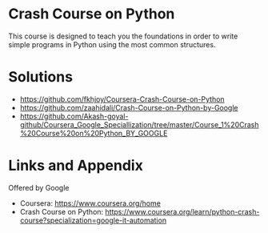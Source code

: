 # Crash Course on Python
This course is designed to teach you the foundations in order to write simple programs in Python using the most common structures.

Solutions
========================================================
- https://github.com/fkhjoy/Coursera-Crash-Course-on-Python
- https://github.com/zaahidali/Crash-Course-on-Python-by-Google
- https://github.com/Akash-goyal-github/Coursera_Google_Speciallization/tree/master/Course_1%20Crash%20Course%20on%20Python_BY_GOOGLE

Links and Appendix
========================================================
Offered by Google

- Coursera: https://www.coursera.org/home
- Crash Course on Python: https://www.coursera.org/learn/python-crash-course?specialization=google-it-automation

